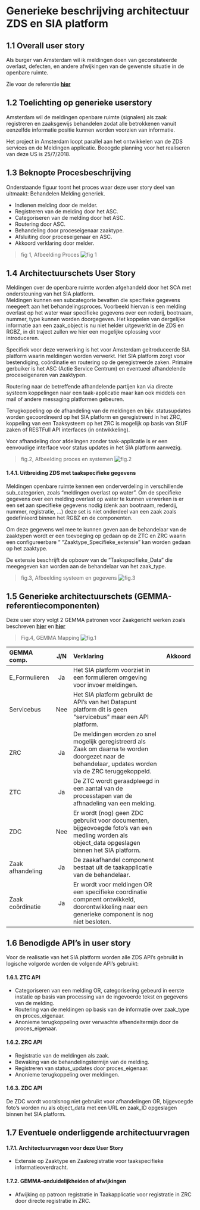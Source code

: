 # Generieke beschrijving architectuur ZDS en SIA platform

## 1.1	Overall user story

Als burger van Amsterdam wil ik meldingen doen van geconstateerde overlast, defecten, en andere afwijkingen van de gewenste situatie in de openbare ruimte.

Zie voor de referentie **[hier](<https://github.com/VNG-Realisatie/gemma-zaken/issues/39>)**

## 1.2	Toelichting op generieke userstory 

Amsterdam wil de meldingen openbare ruimte (signalen) als zaak registreren en zaaksgewijs behandelen zodat alle betrokkenen vanuit eenzelfde informatie positie kunnen worden voorzien van informatie. 

Het project in Amsterdam loopt parallel aan het ontwikkelen van de ZDS services en de Meldingen applicatie. Beoogde planning voor het realiseren van deze US is 25/7/2018.

## 1.3	Beknopte Procesbeschrijving

Onderstaande figuur toont het proces waar deze user story deel van uitmaakt: Behandelen Melding generiek.
 
* Indienen melding door de melder.
* Registreren van de melding door het ASC.
* Categoriseren van de melding door het ASC.
* Routering door ASC.
* Behandeling door proceseigenaar zaaktype.
* Afsluiting door proceseigenaar en ASC.
* Akkoord verklaring door melder.

>fig 1, Afbeelding Proces
![fig 1](https://github.com/MarcelMoerman/Zaak-Document-Services/blob/master/docs/Procesflow.png)

## 1.4	Architectuurschets User Story

Meldingen over de openbare ruimte worden afgehandeld door het SCA met ondersteuning van het SIA platform.  
Meldingen kunnen een subcategorie bevatten die specifieke gegevens meegeeft aan het behandelingsproces. Voorbeeld hiervan is een melding overlast op het water waar specifieke gegevens over een rederij, bootnaam, nummer, type kunnen worden doorgegeven.
Het koppelen van dergelijke informatie aan een zaak_object is nu niet helder uitgewerkt in de ZDS en RGBZ, in dit traject zullen we hier een mogelijke oplossing voor introduceren.

Specifiek voor deze verwerking is het voor Amsterdam geitroduceerde SIA platform waarin meldingen worden verwerkt. Het SIA platform zorgt voor bestendiging, coördinatie en routering op de geregistreerde zaken. Primaire gerbuiker is het ASC (Actie Service Centrum) en eventueel afhandelende proceseigenaren van zaaktypen. 

Routering naar de betreffende afhandelende partijen kan via directe systeem koppelingen naar een taak-applicatie maar kan ook middels een mail of andere messaging platformen gebeuren.

Terugkoppeling op de afhandeling van de meldingen en bijv. statusupdates worden gecoordineerd op het SIA platform en geregistreerd in het ZRC, koppeling van een Taaksysteem op het ZRC is mogelijk op basis van StUF zaken of RESTFull API interfaces (in ontwikkeling).

Voor afhandeling door afdelingen zonder taak-applicatie is er een eenvoudige interface voor status updates in het SIA platform aanwezig.

>fig.2, Afbeelding proces en systemen
![fig.2](https://github.com/MarcelMoerman/Zaak-Document-Services/blob/master/docs/1_1_0_ZDS_Overview_proc_sys_signalen.png)

#### 1.4.1.	 Uitbreiding ZDS met taakspecifieke gegevens

Meldingen openbare ruimte kennen een onderverdeling in verschillende sub_categorien, zoals “meldingen overlast op water”.
Om de specifieke gegevens over een melding overlast op water te kunnen verwerken is er een set aan specifieke gegevens nodig (denk aan bootnaam, rederdij, nummer, registratie, …) deze set is niet onderdeel van een zaak zoals gedefinieerd binnen het RGBZ en de componenten.

Om deze gegevens wel mee te kunnen geven aan de behandelaar van de zaaktypen wordt er een toevoeging op gedaan op de ZTC en ZRC waarin een configureerbare  “ “Zaaktype_Specifieke_extensie” kan worden gedaan op het zaaktype.

De extensie beschrijft de opbouw van de “Taakspecifieke_Data” die meegegeven kan worden aan de behandelaar van het zaak_type.

>fig.3, Afbeelding systeem en gegevens
![fig.3](https://github.com/MarcelMoerman/Zaak-Document-Services/blob/master/docs/1_2_1_ZDS_Overview_proc_sys_obj_signalen.png)  

## 1.5	Generieke architectuurschets (GEMMA-referentiecomponenten)

Deze user story volgt 2 GEMMA patronen voor Zaakgericht werken zoals beschreven **[hier](<https://www.gemmaonline.nl/index.php/ZGW_in_GEMMA_2_compleet#Indienen_productaanvraag_via_webformulier>)** en **[hier](<https://www.gemmaonline.nl/index.php/ZGW_in_GEMMA_2_compleet#Registreren_zaak_vanuit_Zaakafhandelcomponent>)**
 
>Fig.4, GEMMA Mapping
![fig.1](https://github.com/MarcelMoerman/Zaak-Document-Services/blob/master/docs/1_3_0_ZDS_GEMMA_Mapping.png)

|GEMMA comp.       |  J/N  | Verklaring                                        | Akkoord |
|:-----------------|:-----:|:-------------------------------------------------|:------:|
|E_Formulieren   |Ja|Het SIA platform voorziet in een formulieren omgeving voor invoer meldingen. | |
|Servicebus    |Nee|Het SIA platform gebruikt de API’s van het Datapunt platform dit is geen "servicebus" maar een API platform.| |
|ZRC	        |Ja|De meldingen worden zo snel mogelijk geregistreerd als Zaak om daarna te worden doorgezet naar de behandelaar, updates worden via de ZRC teruggekoppeld.     | |
|ZTC          |Ja|De ZTC wordt geraadpleegd in een aantal van de processtapen van de afhnadeling van een melding. | |
|ZDC| Nee|Er wordt (nog) geen ZDC gebruikt voor documenten, bijgeovoegde foto’s van een medling worden als object_data opgeslagen binnen het SIA platform.| |
|Zaak afhandeling|Ja|De zaakafhandel component bestaat uit de taakapplicatie van de behandelaar.| |
|Zaak coördinatie|Ja|Er wordt voor meldingen OR een specifieke coordinatie compnent ontwikkeld, doorontwikkeling naar een generieke component is nog niet besloten.| |

## 1.6	Benodigde API’s in user story
Voor de realisatie van het SIA platform worden alle ZDS API’s gebruikt in logische volgorde worden de volgende API’s gebruikt:  
#### 1.6.1.	ZTC API
* Categoriseren van een melding OR, categorisering gebeurd in eerste instatie op basis van processing van de ingevoerde tekst en gegevens van de melding.  
* Routering van de meldingen op basis van de informatie over zaak_type en proces_eigenaar.  
* Anonieme terugkoppeling over verwachte afhendeltermijn door de proces_eigenaar.  

#### 1.6.2.	ZRC API
* Registratie van de meldingen als zaak.  
* Bewaking van de behandelingstermijn van de melding.  
* Registreren van status_updates door proces_eigenaar.  
* Anonieme terugkoppeling over meldingen.  

#### 1.6.3.	ZDC API
De ZDC wordt vooralsnog niet gebruikt voor afhandelingen OR, bijgevoegde foto’s worden nu als object_data met een URL en zaak_ID opgeslagen binnen het SIA platform.   

## 1.7	Eventuele onderliggende architectuurvragen

#### 1.7.1.	Architectuurvragen voor deze User Story
* Extensie op Zaaktype en Zaakregistratie voor taakspecifieke informatieoverdracht.  

#### 1.7.2.	GEMMA-onduidelijkheiden of afwijkingen
* Afwijking op patroon registratie in Taakapplicatie voor registratie in ZRC door directe registratie in ZRC.
